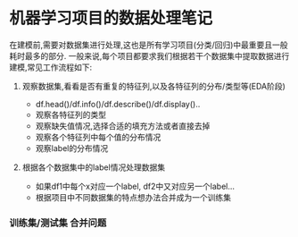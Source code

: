 # 机器学习项目的数据处理笔记
在建模前,需要对数据集进行处理,这也是所有学习项目(分类/回归)中最重要且一般耗时最多的部分. 一般来说,每个项目都要求我们根据若干个数据集中提取数据进行建模,常见工作流程如下:

1. 观察数据集,看看是否有重复的特征列,以及各特征列的分布/类型等(EDA阶段)
    - df.head()/df.info()/df.describe()/df.display()..
    - 观察各特征列的类型
    - 观察缺失值情况,选择合适的填充方法或者直接去掉
    - 观察各个特征列中每个值的分布情况
    - 观察label的分布情况

2. 根据各个数据集中的label情况处理数据集
    - 如果df1中每个x对应一个label, df2中又对应另一个label...
    - 根据项目中不同数据集的特点想办法合并成为一个训练集


### 训练集/测试集 合并问题
